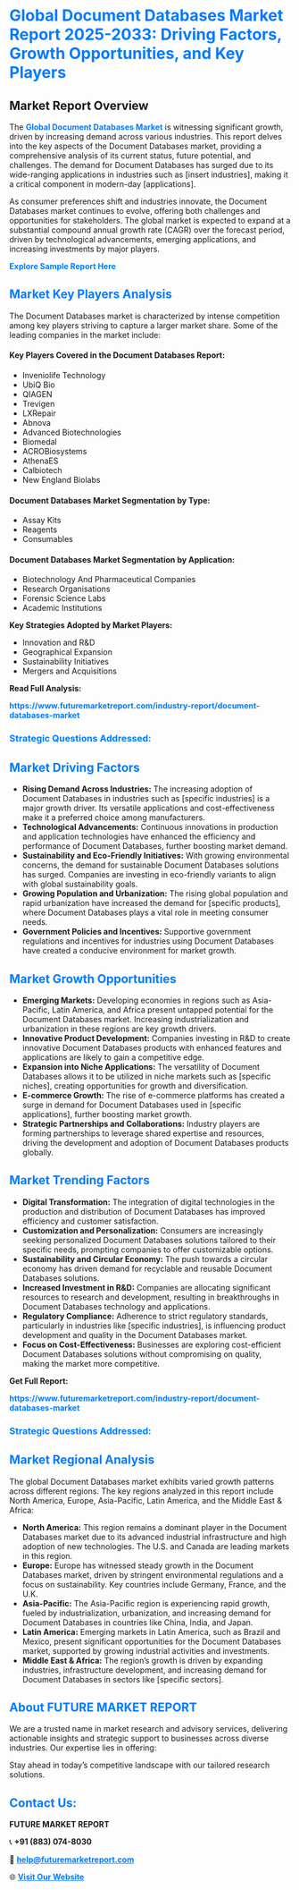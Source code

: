 <h1 style="color: #007BFF;">Global Document Databases Market Report 2025-2033: Driving Factors, Growth Opportunities, and Key Players</h1>

<section id="overview">
<h2>Market Report Overview</h2>
<p>The <a href="https://www.futuremarketreport.com/industry-report/document-databases-market" style="color: #007BFF; text-decoration: none;"><strong>Global Document Databases Market</strong></a> is witnessing significant growth, driven by increasing demand across various industries. This report delves into the key aspects of the Document Databases market, providing a comprehensive analysis of its current status, future potential, and challenges. The demand for Document Databases has surged due to its wide-ranging applications in industries such as [insert industries], making it a critical component in modern-day [applications].</p>
<p>As consumer preferences shift and industries innovate, the Document Databases market continues to evolve, offering both challenges and opportunities for stakeholders. The global market is expected to expand at a substantial compound annual growth rate (CAGR) over the forecast period, driven by technological advancements, emerging applications, and increasing investments by major players.</p>
</section>

<section id="overview">
<p><a href="https://www.futuremarketreport.com/request-sample/reportId=34462" style="color: #007BFF; text-decoration: none;"><strong>Explore Sample Report Here</strong></a></p>
</section>

<section id="key-players">
<h2 style="color: #007BFF;">Market Key Players Analysis</h2>
<p>The Document Databases market is characterized by intense competition among key players striving to capture a larger market share. Some of the leading companies in the market include:</p>
<h4>Key Players Covered in the Document Databases Report:</h4>
<ul><li>Inveniolife Technology</li><li>UbiQ Bio</li><li>QIAGEN</li><li>Trevigen</li><li>LXRepair</li><li>Abnova</li><li>Advanced Biotechnologies</li><li>Biomedal</li><li>ACROBiosystems</li><li>AthenaES</li><li>Calbiotech</li><li>New England Biolabs</li></ul>
<h4>Document Databases Market Segmentation by Type:</h4>
<ul><li>Assay Kits</li><li>Reagents</li><li>Consumables</li></ul>

<h4>Document Databases Market Segmentation by Application:</h4>
<ul><li>Biotechnology And Pharmaceutical Companies</li><li>Research Organisations</li><li>Forensic Science Labs</li><li>Academic Institutions</li></ul>
<p><strong>Key Strategies Adopted by Market Players:</strong></p>
<ul>
<li>Innovation and R&D</li>
<li>Geographical Expansion</li>
<li>Sustainability Initiatives</li>
<li>Mergers and Acquisitions</li>
</ul>
</section>

<section>
<p><strong>Read Full Analysis: </strong></p><a href="https://www.futuremarketreport.com/industry-report/document-databases-market" style="color: #007BFF; text-decoration: none;"><strong>https://www.futuremarketreport.com/industry-report/document-databases-market</strong></a>
<h3 style="color: #007BFF;">Strategic Questions Addressed:</h3>
</section>

<section id="driving-factors">
<h2 style="color: #007BFF;">Market Driving Factors</h2>
<ul>
<li><strong>Rising Demand Across Industries:</strong> The increasing adoption of Document Databases in industries such as [specific industries] is a major growth driver. Its versatile applications and cost-effectiveness make it a preferred choice among manufacturers.</li>
<li><strong>Technological Advancements:</strong> Continuous innovations in production and application technologies have enhanced the efficiency and performance of Document Databases, further boosting market demand.</li>
<li><strong>Sustainability and Eco-Friendly Initiatives:</strong> With growing environmental concerns, the demand for sustainable Document Databases solutions has surged. Companies are investing in eco-friendly variants to align with global sustainability goals.</li>
<li><strong>Growing Population and Urbanization:</strong> The rising global population and rapid urbanization have increased the demand for [specific products], where Document Databases plays a vital role in meeting consumer needs.</li>
<li><strong>Government Policies and Incentives:</strong> Supportive government regulations and incentives for industries using Document Databases have created a conducive environment for market growth.</li>
</ul>
</section>

<section id="growth-opportunities">
<h2 style="color: #007BFF;">Market Growth Opportunities</h2>
<ul>
<li><strong>Emerging Markets:</strong> Developing economies in regions such as Asia-Pacific, Latin America, and Africa present untapped potential for the Document Databases market. Increasing industrialization and urbanization in these regions are key growth drivers.</li>
<li><strong>Innovative Product Development:</strong> Companies investing in R&D to create innovative Document Databases products with enhanced features and applications are likely to gain a competitive edge.</li>
<li><strong>Expansion into Niche Applications:</strong> The versatility of Document Databases allows it to be utilized in niche markets such as [specific niches], creating opportunities for growth and diversification.</li>
<li><strong>E-commerce Growth:</strong> The rise of e-commerce platforms has created a surge in demand for Document Databases used in [specific applications], further boosting market growth.</li>
<li><strong>Strategic Partnerships and Collaborations:</strong> Industry players are forming partnerships to leverage shared expertise and resources, driving the development and adoption of Document Databases products globally.</li>
</ul>
</section>

<section id="trending-factors">
<h2 style="color: #007BFF;">Market Trending Factors</h2>
<ul>
<li><strong>Digital Transformation:</strong> The integration of digital technologies in the production and distribution of Document Databases has improved efficiency and customer satisfaction.</li>
<li><strong>Customization and Personalization:</strong> Consumers are increasingly seeking personalized Document Databases solutions tailored to their specific needs, prompting companies to offer customizable options.</li>
<li><strong>Sustainability and Circular Economy:</strong> The push towards a circular economy has driven demand for recyclable and reusable Document Databases solutions.</li>
<li><strong>Increased Investment in R&D:</strong> Companies are allocating significant resources to research and development, resulting in breakthroughs in Document Databases technology and applications.</li>
<li><strong>Regulatory Compliance:</strong> Adherence to strict regulatory standards, particularly in industries like [specific industries], is influencing product development and quality in the Document Databases market.</li>
<li><strong>Focus on Cost-Effectiveness:</strong> Businesses are exploring cost-efficient Document Databases solutions without compromising on quality, making the market more competitive.</li>
</ul>
</section>

<section>
<p><strong>Get Full Report: </strong></p><a href="https://www.futuremarketreport.com/industry-report/document-databases-market" style="color: #007BFF; text-decoration: none;"><strong>https://www.futuremarketreport.com/industry-report/document-databases-market</strong></a>
<h3 style="color: #007BFF;">Strategic Questions Addressed:</h3>
</section>


<section id="regional-analysis">
<h2 style="color: #007BFF;">Market Regional Analysis</h2>
<p>The global Document Databases market exhibits varied growth patterns across different regions. The key regions analyzed in this report include North America, Europe, Asia-Pacific, Latin America, and the Middle East & Africa:</p>
<ul>
<li><strong>North America:</strong> This region remains a dominant player in the Document Databases market due to its advanced industrial infrastructure and high adoption of new technologies. The U.S. and Canada are leading markets in this region.</li>
<li><strong>Europe:</strong> Europe has witnessed steady growth in the Document Databases market, driven by stringent environmental regulations and a focus on sustainability. Key countries include Germany, France, and the U.K.</li>
<li><strong>Asia-Pacific:</strong> The Asia-Pacific region is experiencing rapid growth, fueled by industrialization, urbanization, and increasing demand for Document Databases in countries like China, India, and Japan.</li>
<li><strong>Latin America:</strong> Emerging markets in Latin America, such as Brazil and Mexico, present significant opportunities for the Document Databases market, supported by growing industrial activities and investments.</li>
<li><strong>Middle East & Africa:</strong> The region’s growth is driven by expanding industries, infrastructure development, and increasing demand for Document Databases in sectors like [specific sectors].</li>
</ul>
</section>

<footer>
<h2 style="color: #007BFF;">About FUTURE MARKET REPORT</h2>
<p>We are a trusted name in market research and advisory services, delivering actionable insights and strategic support to businesses across diverse industries. Our expertise lies in offering:</p>

<p>Stay ahead in today’s competitive landscape with our tailored research solutions.</p>

<h2 style="color: #007BFF;">Contact Us:</h2>
<p><strong>FUTURE MARKET REPORT</strong></p>
<p>📞 <strong>+91 (883) 074-8030</strong></p>
<p>📧 <strong><a href="mailto:help@futuremarketreport.com" style="color: #007BFF;">help@futuremarketreport.com</a></strong></p>
<p>🌐 <strong><a href="https://www.futuremarketreport.com/" style="color: #007BFF;">Visit Our Website</a></strong></p>
</footer>